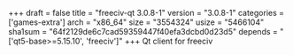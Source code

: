 +++
draft = false
title = "freeciv-qt 3.0.8-1"
version = "3.0.8-1"
categories = ['games-extra']
arch = "x86_64"
size = "3554324"
usize = "5466104"
sha1sum = "64f2129de6c7cad59359447f40efa3dcbd0d23d5"
depends = "['qt5-base>=5.15.10', 'freeciv']"
+++
Qt client for freeciv